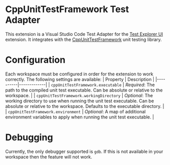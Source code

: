# CppUnitTestFramework Test Adapter
This extension is a Visual Studio Code Test Adapter for the [Test Explorer UI](https://marketplace.visualstudio.com/items?itemName=hbenl.vscode-test-explorer) extension.  It integrates with the [CppUnitTestFramework](https://github.com/drleq/CppUnitTestFramework) unit testing library.

# Configuration
Each workspace must be configured in order for the extension to work correctly.  The following settings are available:
| Property | Description |
|----------|-------------|
| `cppUnitTestFramework.executable` | _Required_: The path to the compiled unit test executable.  Can be absolute or relative to the workspace. |
| `cppUnitTestFramework.workingDirectory` | _Optional_: The working directory to use when running the unit test executable.  Can be absolute or relative to the workspace.  Defaults to the executable directory. |
| `cppUnitTestFramework.environment` | _Optional_: A map of additional environment variables to apply when running the unit test executable. |

# Debugging
Currently, the only debugger supported is `gdb`.  If this is not available in your workspace then the feature will not work.
